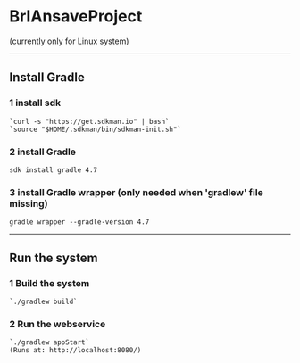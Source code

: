 # BrIAnsaveProject

(currently only for Linux system)

***

## Install Gradle
  ### 1 install sdk  
    `curl -s "https://get.sdkman.io" | bash`  
    `source "$HOME/.sdkman/bin/sdkman-init.sh"`
  
  ### 2 install Gradle  
  `sdk install gradle 4.7`
  
  ### 3 install Gradle wrapper (only needed when 'gradlew' file missing)  
  `gradle wrapper --gradle-version 4.7`

***

## Run the system
  ### 1 Build the system  
    `./gradlew build`
    
  ### 2 Run the webservice  
    `./gradlew appStart`  
    (Runs at: http://localhost:8080/)
  
